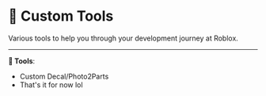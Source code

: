 # 🎉 Custom Tools
Various tools to help you through your development journey at Roblox.

---

**🚀 Tools**:
* Custom Decal/Photo2Parts
* That's it for now lol
